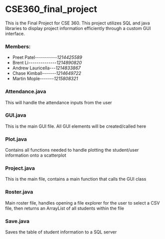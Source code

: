 # CSE360_final_project
This is the Final Project for CSE 360. This project utilizes SQL and java libraries to display project information efficiently through a custom GUI interface.
### Members:
- Preet Patel-----------*1214425589*
- Brent Li--------------*1214890820*
- Andrew Lauricella---*1214833867*
- Chase Kimball-------*1214649722*
- Martin Mople-------*1215808321*

### Attendance.java
This will handle the attendance inputs from the user

### GUI.java
This is the main GUI file. All GUI elements will be created/called here


### Plot.java
Contains all functions needed to handle plotting the student/user information onto a scatterplot


### Project.java
This is the main file, contains a main function that calls the GUI class


### Roster.java
Main roster file, handles opening a file explorer for the user to select a CSV file, then returns an ArrayList of all students within the file


### Save.java
Saves the table of student information to a SQL server
